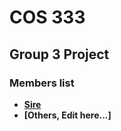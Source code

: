 # COS 333
## Group 3 Project

### Members list
- **[Sire](https://github.com/favourwright)**
- **[Others, Edit here...]**
